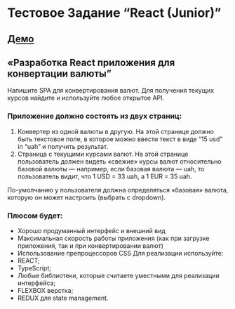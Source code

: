 # Тестовое Задание “React (Junior)”

##   [Демо](https://yegorkochetkov.github.io/currencies-converter_kit-global/)

## «Разработка React приложения для конвертации валюты”

Напишите SPA для конвертирования валют. Для получения текущих курсов
найдите и используйте любое открытое API.

### Приложение должно состоять из двух страниц:
1. Конвертер из одной валюты в другую. На этой странице должно быть
текстовое поле, в которое можно ввести текст в виде “15 usd” in “uah” и
получить результат.
2. Страница с текущими курсами валют. На этой странице пользователь
должен видеть «свежие» курсы валют относительно базовой валюты —
например, если базовая валюта — uah, то пользователь видит, что 1 USD
= 33 uah, а 1 EUR = 35 uah.

По-умолчанию у пользователя должна определяться «базовая» валюта,
которую он может настроить (выбрать с dropdown).

### Плюсом будет:
- Хорошо продуманный интерфейс и внешний вид
- Максимальная скорость работы приложения (как при загрузке
приложения, так и при конвертировании валют)
- Использование препроцессоров CSS
Для реализации используйте:
- REACT;
- TypeScript;
- Любые библиотеки, которые считаете уместными для реализации
интерфейса;
- FLEXBOX верстка;
- REDUX для state management.